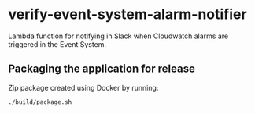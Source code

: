 # verify-event-system-alarm-notifier

Lambda function for notifying in Slack when Cloudwatch alarms are triggered in the Event System.

## Packaging the application for release

Zip package created using Docker by running:

```
./build/package.sh
```
